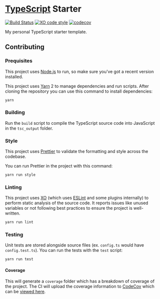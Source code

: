 # [TypeScript](https://www.typescriptlang.org) Starter

[![Build Status](https://github.com/pizzafox/typescript-starter/workflows/CI/badge.svg)](https://github.com/pizzafox/typescript-starter/actions)
[![XO code style](https://img.shields.io/badge/code_style-XO-5ed9c7.svg)](https://github.com/xojs/xo)
[![codecov](https://codecov.io/gh/pizzafox/typescript-starter/branch/master/graph/badge.svg)](https://codecov.io/gh/pizzafox/typescript-starter)

My personal TypeScript starter template.

## Contributing

### Prequisites

This project uses [Node.js](https://nodejs.org) to run, so make sure you've got a recent version installed.

This project uses [Yarn](https://yarnpkg.com) 2 to manage dependencies and run scripts.
After cloning the repository you can use this command to install dependencies:

```sh
yarn
```

### Building

Run the `build` script to compile the TypeScript source code into JavaScript in the `tsc_output` folder.

### Style

This project uses [Prettier](https://prettier.io) to validate the formatting and style across the codebase.

You can run Prettier in the project with this command:

```sh
yarn run style
```

### Linting

This project uses [XO](https://github.com/xojs/xo) (which uses [ESLint](https://eslint.org) and some plugins internally) to perform static analysis of the source code.
It reports issues like unused variables or not following best practices to ensure the project is well-written.

```sh
yarn run lint
```

### Testing

Unit tests are stored alongside source files (ex. `config.ts` would have `config.test.ts`).
You can run the tests with the `test` script:

```sh
yarn run test
```

#### Coverage

This will generate a `coverage` folder which has a breakdown of coverage of the project.
The CI will upload the coverage information to [CodeCov](https://codecov.io) which can be [viewed here](https://codecov.io/gh/pizzafox/typescript-starter).
